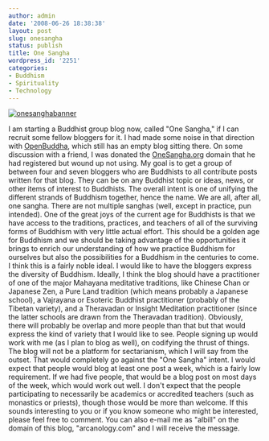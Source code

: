 ```yaml
---
author: admin
date: '2008-06-26 18:38:38'
layout: post
slug: onesangha
status: publish
title: One Sangha
wordpress_id: '2251'
categories:
- Buddhism
- Spirituality
- Technology
---
```


[![onesanghabanner](http://farm4.static.flickr.com/3262/2614939872_778a0e15e3.jpg)](http://www.flickr.com/photos/albill/2614939872/ "onesanghabanner by albill, on Flickr")

I am starting a Buddhist group blog now, called "One Sangha," if I can
recruit some fellow bloggers for it. I had made some noise in that
direction with [OpenBuddha](http://www.openbuddha.com), which still has
an empty blog sitting there. On some discussion with a friend, I was
donated the [OneSangha.org](http://www.onesangha.org) domain that he had
registered but wound up not using. My goal is to get a group of between
four and seven bloggers who are Buddhists to all contribute posts
written for that blog. They can be on any Buddhist topic or ideas, news,
or other items of interest to Buddhists. The overall intent is one of
unifying the different strands of Buddhism together, hence the name. We
are all, after all, one sangha. There are not multiple sanghas (well,
except in practice, pun intended). One of the great joys of the current
age for Buddhists is that we have access to the traditions, practices,
and teachers of all of the surviving forms of Buddhism with very little
actual effort. This should be a golden age for Buddhism and we should be
taking advantage of the opportunities it brings to enrich our
understanding of how we practice Buddhism for ourselves but also the
possibilities for a Buddhism in the centuries to come. I think this is a
fairly noble ideal. I would like to have the bloggers express the
diversity of Buddhism. Ideally, I think the blog should have a
practitioner of one of the major Mahayana meditative traditions, like
Chinese Chan or Japanese Zen, a Pure Land tradition (which means
probably a Japanese school), a Vajrayana or Esoteric Buddhist
practitioner (probably of the Tibetan variety), and a Theravadan or
Insight Meditation practitioner (since the latter schools are drawn from
the Theravadan tradition). Obviously, there will probably be overlap and
more people than that but that would express the kind of variety that I
would like to see. People signing up would work with me (as I plan to
blog as well), on codifying the thrust of things. The blog will not be a
platform for sectarianism, which I will say from the outset. That would
completely go against the "One Sangha" intent. I would expect that
people would blog at least one post a week, which is a fairly low
requirement. If we had five people, that would be a blog post on most
days of the week, which would work out well. I don't expect that the
people participating to necessarily be academics or accredited teachers
(such as monastics or priests), though those would be more than welcome.
If this sounds interesting to you or if you know someone who might be
interested, please feel free to comment. You can also e-mail me as
"albill" on the domain of this blog, "arcanology.com" and I will receive
the message.
